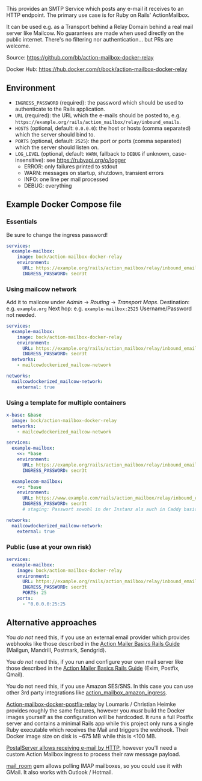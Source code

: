 This provides an SMTP Service which posts any e-mail it receives to an HTTP endpoint. The primary use case is for Ruby on Rails' ActionMailbox.

It can be used e.g. as a Transport behind a Relay Domain behind a real mail server like Mailcow. No guarantees are made when used directly on the public internet.
There's no filtering nor authentication... but PRs are welcome.

Source: https://github.com/bb/action-mailbox-docker-relay

Docker Hub: https://hub.docker.com/r/bock/action-mailbox-docker-relay

## Environment

* `INGRESS_PASSWORD` (required): the password which should be used to authenticate to the Rails application. 
* `URL` (required): the URL which the e-mails should be posted to, e.g. `https://example.org/rails/action_mailbox/relay/inbound_emails`.
* `HOSTS` (optional, default: `0.0.0.0`): the host or hosts (comma separated) which the server should bind to.
* `PORTS` (optional, default: `2525`): the port or ports (comma separated) which the server should listen on.
* `LOG_LEVEL` (optional, default: `WARN`, fallback to `DEBUG` if unknown, case-insensitive): see https://rubyapi.org/o/logger
  * ERROR: only failures printed to stdout
  * WARN: messages on startup, shutdown, transient errors
  * INFO: one line per mail processed
  * DEBUG: everything


## Example Docker Compose file

### Essentials

Be sure to change the ingress password!

```yaml
services:
  example-mailbox:
    image: bock/action-mailbox-docker-relay
    environment:
      URL: https://example.org/rails/action_mailbox/relay/inbound_emails
      INGRESS_PASSWORD: secr3t
```

### Using mailcow network

Add it to mailcow under *Admin* -> *Routing* -> *Transport Maps*.
Destination: e.g. `example.org`
Next hop: e.g. `example-mailbox:2525`
Username/Password not needed.

```yaml
services:
  example-mailbox:
    image: bock/action-mailbox-docker-relay
    environment:
      URL: https://example.org/rails/action_mailbox/relay/inbound_emails
      INGRESS_PASSWORD: secr3t
  networks:
    - mailcowdockerized_mailcow-network

networks:
  mailcowdockerized_mailcow-network:
    external: true
```

### Using a template for multiple containers

```yaml
x-base: &base
  image: bock/action-mailbox-docker-relay
  networks:
    - mailcowdockerized_mailcow-network

services:
  example-mailbox:
    <<: *base
    environment:
      URL: https://example.org/rails/action_mailbox/relay/inbound_emails
      INGRESS_PASSWORD: secr3t

  examplecom-mailbox:
    <<: *base
    environment:
      URL: https://www.example.com/rails/action_mailbox/relay/inbound_emails
      INGRESS_PASSWORD: secr3t
      # staging: Passwort sowohl in der Instanz als auch in Caddy basicauth

networks:
  mailcowdockerized_mailcow-network:
    external: true
```


### Public (use at your own risk)

```yaml
services:
  example-mailbox:
    image: bock/action-mailbox-docker-relay
    environment:
      URL: https://example.org/rails/action_mailbox/relay/inbound_emails
      INGRESS_PASSWORD: secr3t
      PORTS: 25
    ports:
      - "0.0.0.0:25:25
```

## Alternative approaches

You *do not* need this, if you use an external email provider which provides webhooks like those described in the [Action Mailer Basics Rails Guide](https://guides.rubyonrails.org/action_mailbox_basics.html) (Mailgun, Mandrill, Postmark, Sendgrid).

You *do not* need this, if you run and configure your own mail server like those described in the [Action Mailer Basics Rails Guide](https://guides.rubyonrails.org/action_mailbox_basics.html) (Exim, Postfix, Qmail).

You do not need this, if you use Amazon SES/SNS. In this case you can use other 3rd party integrations like [action_mailbox_amazon_ingress](https://github.com/bobf/action_mailbox_amazon_ingress).

[Action-mailbox-docker-postfix-relay](https://github.com/Loumaris/action-mailbox-docker-postfix-relay) by Loumaris / Christian Heimke provides roughly the same features, however you *must* build the Docker images yourself as the configuration will be hardcoded. It runs a full Postfix server and contains a minimal Rails app while this project only runs a single Ruby executable which receives the Mail and triggers the webhook. Their Docker image size on disk is ~675 MB while this is <100 MB.

[PostalServer allows receiving e-mail by HTTP](https://docs.postalserver.io/developer/http-payloads), however you'll need a custom Action Mailbox ingress to process their raw message payload.

[mail_room](https://github.com/tpitale/mail_room) gem allows polling IMAP mailboxes, so you could use it with GMail. It also works with Outlook / Hotmail.

